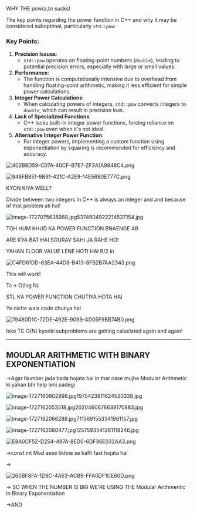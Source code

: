 WHY THE pow(a,b) sucks!

The key points regarding the power function in C++ and why it may be considered suboptimal, particularly `std::pow`:

### Key Points:

1. **Precision Issues**:
    - `std::pow` operates on floating-point numbers (`double`), leading to potential precision errors, especially with large or small values.
2. **Performance**:
    - The function is computationally intensive due to overhead from handling floating-point arithmetic, making it less efficient for simple power calculations.
3. **Integer Power Calculations**:
    - When calculating powers of integers, `std::pow` converts integers to `double`, which can result in precision loss.
4. **Lack of Specialized Functions**:
    - C++ lacks built-in integer power functions, forcing reliance on `std::pow` even when it's not ideal.
5. **Alternative Integer Power Function**:
    - For integer powers, implementing a custom function using exponentiation by squaring is recommended for efficiency and accuracy.

![402B8D59-C07A-40CF-B7E7-2F3A1A9848C4.png](../../../../../../Images/402B8D59-C07A-40CF-B7E7-2F3A1A9848C4.png)

![948FB851-9B91-421C-A2E9-14E56B0E777C.png](../../../../../../Images/948FB851-9B91-421C-A2E9-14E56B0E777C.png)

KYON KIYA WELL?

Divide between two integers in C++ is always an integer and and because of that problem ati hai!

![image-1727075635988.jpg5374904922214537154.jpg](../../../../../../Images/image-1727075635988.jpg5374904922214537154.jpg)

  

TOH HUM KHUD KA POWER FUNCTION BNAENGE AB

ARE KYA BAT HAI SOURAV SAHI JA RAHE HO!

YAHAN FLOOR VALUE LENE HOTI HAI B/2 ki

![C4FD61DD-63EA-44D8-B413-8FB2B7AA2343.png](../../../../../../Images/C4FD61DD-63EA-44D8-B413-8FB2B7AA2343.png)

This will work!

Tc→ O(log N)

STL KA POWER FUNCTION CHUTIYA HOTA HAI

Ye niche wala code chutiya hai

![79480D1C-72DE-492E-9099-AD05F9BB74B0.png](../../../../../../Images/79480D1C-72DE-492E-9099-AD05F9BB74B0.png)

Isko TC O(N) kyonki subproblems are getting caluclated again and again!

  

---

## MOUDLAR ARITHMETIC WITH BINARY EXPONENTIATION

→Agar Number jada bada hojata hai in that case mujhe Modular Arithmetic ki yahan bhi help leni padegi

  

![image-1727160902998.jpg1975423911624520338.jpg](../../../../../../Images/image-1727160902998.jpg1975423911624520338.jpg)

![image-1727162053518.jpg2020460676638170883.jpg](../../../../../../Images/image-1727162053518.jpg2020460676638170883.jpg)

![image-1727162066288.jpg7115691553341961157.jpg](../../../../../../Images/image-1727162066288.jpg7115691553341961157.jpg)

  

![image-1727162080477.jpg1257593541261118246.jpg](../../../../../../Images/image-1727162080477.jpg1257593541261118246.jpg)

![E8A0CF52-D254-497A-8ED0-6DF36E032AA3.png](../../../../../../Images/E8A0CF52-D254-497A-8ED0-6DF36E032AA3.png)

→const int Mod aese likhne se kaffi fast hojata hai

→

![260BF8FA-1D9C-4A63-ACB9-FFA0DF1CE60D.png](../../../../../../Images/260BF8FA-1D9C-4A63-ACB9-FFA0DF1CE60D.png)

→ SO WHEN THE NUMBER IS BIG WE’RE USING THE Modular Arithmentic in Binary Exponentiation

→AND